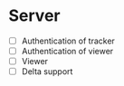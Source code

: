 # Server
* [ ] Authentication of tracker
* [ ] Authentication of viewer
* [ ] Viewer
* [ ] Delta support